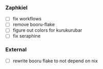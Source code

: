### Zaphkiel
- [ ] fix workflows
- [ ] remove booru-flake
- [ ] figure out colors for kurukurubar
- [ ] fix seraphine

### External
- [ ] rewrite booru flake to not depend on nix
